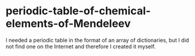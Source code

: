 # periodic-table-of-chemical-elements-of-Mendeleev
I needed a periodic table in the format of an array of dictionaries, but I did not find one on the Internet and therefore I created it myself.
